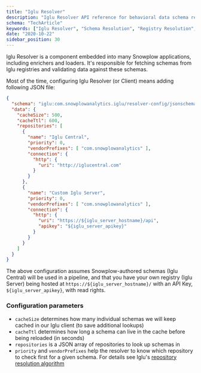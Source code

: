 ```yaml
---
title: "Iglu Resolver"
description: "Iglu Resolver API reference for behavioral data schema resolution and validation workflows."
schema: "TechArticle"
keywords: ["Iglu Resolver", "Schema Resolution", "Registry Resolution", "Schema Lookup", "Registry Client", "Schema Client"]
date: "2020-10-22"
sidebar_position: 30
---
```


Iglu Resolver is a component embedded into many Snowplow applications, including enrichers and loaders. It's responsible for fetching schemas from Iglu registries and validating data against these schemas.

Most of the time, configuring Iglu Resolver (or Client) means adding following JSON file:

```json
{
  "schema": "iglu:com.snowplowanalytics.iglu/resolver-config/jsonschema/1-0-3",
  "data": {
    "cacheSize": 500,
    "cacheTtl": 600,
    "repositories": [
      {
        "name": "Iglu Central",
        "priority": 0,
        "vendorPrefixes": [ "com.snowplowanalytics" ],
        "connection": {
          "http": {
            "uri": "http://iglucentral.com"
          }
        }
      },
      {
        "name": "Custom Iglu Server",
        "priority": 0,
        "vendorPrefixes": [ "com.snowplowanalytics" ],
        "connection": {
          "http": {
            "uri": "https://${iglu_server_hostname}/api",
            "apikey": "${iglu_server_apikey}"
          }
        }
      }
    ]
  }
}
```

The above configuration assumes Snowplow-authored schemas (Iglu Central) will be used in a pipeline, and that you have your own registry (Iglu Server) being hosted at `https://${iglu_server_hostname}/` with an API Key, `${iglu_server_apikey}`, with read rights.

### Configuration parameters

- `cacheSize` determines how many individual schemas we will keep cached in our Iglu client (to save additional lookups)
- `cacheTtl` determines how long a schema can live in the cache before being reloaded (in seconds)
- `repositories` is a JSON array of repositories to look up schemas in
- `priority` and `vendorPrefixes` help the resolver to know which repository to check first for a given schema. For details see Iglu's [repository resolution algorithm](/docs/api-reference/iglu/common-architecture/schema-resolution/index.md#3-registry-priority)
